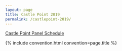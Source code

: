 ```yaml
---
layout: page
title: Castle Point 2019
permalink: /castlepoint-2019/
---
```



<a href="https://www.castlepointanime.com/events/panels.html">Castle Point Panel Schedule</a>

{% include convention.html convention=page.title %}
